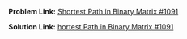 **Problem Link:** [Shortest Path in Binary Matrix #1091](https://leetcode.com/problems/shortest-path-in-binary-matrix/)

**Solution Link:** [hortest Path in Binary Matrix #1091](./Solution.java)
